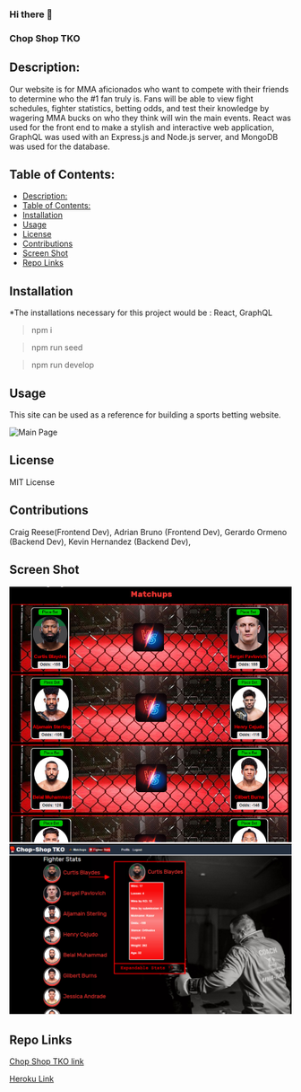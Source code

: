 ### Hi there 👋

<!--
**gamesharks/gamesharks** is a ✨ _special_ ✨ repository because its `README.md` (this file) appears on your GitHub profile.

Here are some ideas to get you started:

- 🔭 I’m currently working on ...
- 🌱 I’m currently learning ...
- 👯 I’m looking to collaborate on ...
- 🤔 I’m looking for help with ...
- 💬 Ask me about ...
- 📫 How to reach me: ...
- 😄 Pronouns: ...
- ⚡ Fun fact: ...
-->

### Chop Shop TKO

  ## Description:
Our website is for MMA aficionados who want to compete with their friends to determine who the #1 fan truly is. Fans will be able to view fight schedules, fighter statistics, betting odds, and test their knowledge by wagering MMA bucks on who they think will win the main events. React was used for the front end to make a stylish and interactive web application, GraphQL was used with an Express.js and Node.js server, and MongoDB was used for the database.

  ## Table of Contents:
- [Description:](#description)
- [Table of Contents:](#table-of-contents)
- [Installation](#installation)
- [Usage](#usage)
- [License](#license)
- [Contributions](#contributions)
- [Screen Shot](#screen-shot)
- [Repo Links](#repo-links)

 ## Installation
*The installations necessary for this project would be : React, GraphQL

> npm i

> npm run seed

> npm run develop

> 

 ## Usage 
This site can be used as a reference for building a sports betting website.

![Main Page]()

 ## License 
  MIT License

 ## Contributions 
  Craig Reese(Frontend Dev), Adrian Bruno (Frontend Dev), Gerardo Ormeno (Backend Dev), Kevin Hernandez (Backend Dev),

 ## Screen Shot
 ![Screenshot 1](https://github.com/gamesharks/chop-shop-tko/blob/chop-shop-tko/client/public/images/sshot01.jpg)
![Screenshot 2](https://github.com/gamesharks/chop-shop-tko/blob/chop-shop-tko/client/public/images/sshot02.jpg)





 ## Repo Links

 [Chop Shop TKO link](https://github.com/gamesharks/chop-shop-tko)

 [Heroku Link](https://chop-shop-tko.herokuapp.com/)
